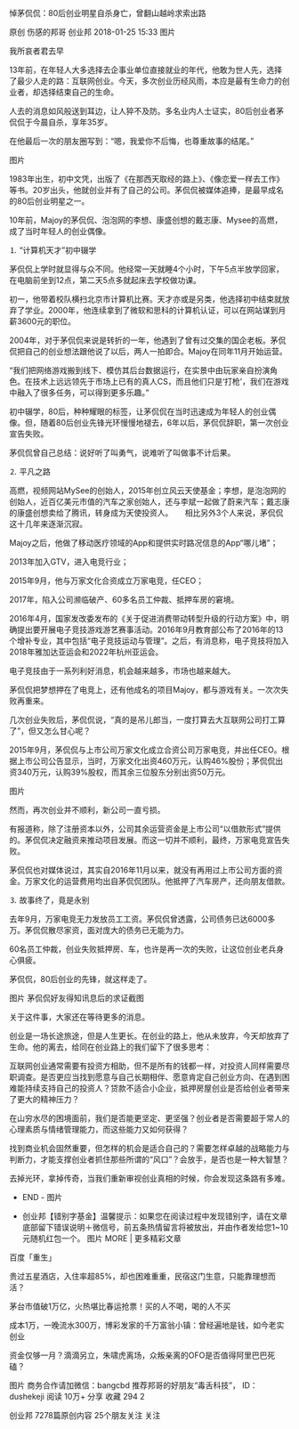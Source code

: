 悼茅侃侃：80后创业明星自杀身亡，曾翻山越岭求索出路

原创 伤感的邦哥  创业邦  2018-01-25 15:33
图片

我所哀者君去早

13年前，在年轻人大多选择去企事业单位直接就业的年代，他敢为世人先，选择了最少人走的路：互联网创业。今天，多次创业历经风雨，本应是最有生命力的创业者，却选择结束自己的生命。

人去的消息如风般送到耳边，让人猝不及防。多名业内人士证实，80后创业者茅侃侃于今晨自杀，享年35岁。

在他最后一次的朋友圈写到：“嗯，我爱你不后悔，也尊重故事的结尾。”

图片

1983年出生，初中文凭，出版了《在那西天取经的路上》、《像恋爱一样去工作》等书。20岁出头，他就创业并有了自己的公司。茅侃侃被媒体追捧，是最早成名的80后创业明星之一。

10年前，Majoy的茅侃侃、泡泡网的李想、康盛创想的戴志康、Mysee的高燃，成了当时年轻人的创业偶像。

⒈
“计算机天才”初中辍学

茅侃侃上学时就显得与众不同。他经常一天就睡4个小时，下午5点半放学回家，在电脑前坐到12点，第二天5点多就起床去学校做功课。

初一，他带着校队横扫北京市计算机比赛。天才亦或是另类，他选择初中结束就放弃了学业。2000年，他连续拿到了微软和思科的计算机认证，可以在网站谋到月薪3600元的职位。

2004年，对于茅侃侃来说是转折的一年，他遇到了曾有过交集的国企老板。茅侃侃把自己的创业想法跟他说了以后，两人一拍即合。Majoy在同年11月开始运营。

“我们把网络游戏搬到线下、模仿其后台数据运行，在实景中由玩家亲自扮演角色。在技术上远远领先于市场上已有的真人CS，而且他们只是‘打枪’，我们在游戏中融入了很多任务，可以得到更多乐趣。”

初中辍学，80后，种种耀眼的标签，让茅侃侃在当时迅速成为年轻人的创业偶像。但，随着80后创业先锋光环慢慢地褪去，6年以后，茅侃侃辞职，第一次创业宣告失败。

茅侃侃曾自己总结：说好听了叫勇气，说难听了叫做事不计后果。

⒉
平凡之路

高燃，视频网站MySee的创始人，2015年创立风云天使基金；李想，是泡泡网的创始人，近百亿美元市值的汽车之家创始人，还与李斌一起做了蔚来汽车；戴志康的康盛创想卖给了腾讯，转身成为天使投资人。
　
相比另外3个人来说，茅侃侃这十几年来逐渐沉寂。

Majoy之后，他做了移动医疗领域的App和提供实时路况信息的App“哪儿堵”；

2013年加入GTV，进入电竞行业；

2015年9月，他与万家文化合资成立万家电竞，任CEO；

2017年，陷入公司濒临破产、60多名员工仲裁、抵押车房的窘境。

2016年4月，国家发改委发布的《关于促进消费带动转型升级的行动方案》中，明确提出要开展电子竞技游戏游艺赛事活动。2016年9月教育部公布了2016年的13个增补专业，其中包括“电子竞技运动与管理”。之后，有消息称，电子竞技将加入2018年雅加达亚运会和2022年杭州亚运会。

电子竞技由于一系列利好消息，机会越来越多，市场也越来越大。

茅侃侃把梦想押在了电竞上，还有他成名的项目Majoy，都与游戏有关。一次次失败再重来。

几次创业失败后，茅侃侃说，“真的是吊儿郎当，一度打算去大互联网公司打工算了”，但又怎么甘心呢？

2015年9月，茅侃侃与上市公司万家文化成立合资公司万家电竞，并出任CEO。根据上市公司公告显示，当时，万家文化出资460万元，认购46%股份；茅侃侃出资340万元，认购39%股权，而其余三位股东分别出资50万元。

图片

然而，再次创业并不顺利，新公司一直亏损。

有报道称，除了注册资本以外，公司其余运营资金是上市公司“以借款形式”提供的。茅侃侃决定融资来推动项目发展。而这一切并不顺利，最终，万家电竞宣告失败。
 
茅侃侃也对媒体说过，其实自2016年11月以来，就没有再用过上市公司方面的资金。万家文化的运营费用均出自茅侃侃团队。他抵押了汽车房产，还向朋友借款。

⒊
故事终了，竟是永别

去年9月，万家电竞无力发放员工工资。茅侃侃曾透露，公司债务已达6000多万。茅侃侃散尽家资，面对庞大的债务已无能为力。

60名员工仲裁，创业失败抵押房、车，也许是再一次的失败，让这位创业老兵身心俱疲。

茅侃侃，80后创业的先锋，就这样走了。

图片
茅侃侃好友得知讯息后的求证截图

关于这件事，大家还在等待更多的消息。

创业是一场长途旅途，但是人生更长。在创业的路上，他从未放弃，今天却放弃了生命。他的离去，给同在创业路上的我们留下了很多思考：

互联网创业通常需要有投资方相助，但不是所有的钱都一样，对投资人同样需要尽职调查。是否更应当找到愿意与自己长期相伴、愿意肯定自己创业方向、在遇到困难能持续支持自己的投资人？贷款不适合小企业，抵押房屋创业是否给创业者带来了更大的精神压力？

在山穷水尽的困境面前，我们是否能更坚定、更坚强？创业者是否需要超于常人的心理素质与情绪管理能力，而这些能力又如何获得？

找到商业机会固然重要，但怎样的机会是适合自己的？需要怎样卓越的战略能力与判断力，才能支撑创业者抓住那些所谓的“风口”？会放手，是否也是一种大智慧？

去掉光环，拿掉传奇，当我们重新审视创业真相的时候，你会发现这条路有多难。

- END -
图片
* 创业邦【错别字基金】温馨提示：如果您在阅读过程中发现错别字，请在文章底部留下错误说明＋微信号，前五条热情留言将被放出，并由作者发给您1~10元随机红包一个。 
图片
MORE | 更多精彩文章

百度「重生」

贵过五星酒店，入住率超85%，却也困难重重，民宿这门生意，只能靠理想而活？

茅台市值破1万亿，火热堪比春运抢票！买的人不喝，喝的人不买

成本1万，一晚流水300万，博彩发家的千万富翁小镇：曾经遍地是钱，如今老实创业

资金仅够一月？滴滴另立，朱啸虎离场，众叛亲离的OFO是否值得阿里巴巴死磕？


图片
商务合作请加微信：bangcbd
推荐邦哥的好朋友“毒舌科技”， ID：dushekeji
阅读 10万+
分享
收藏
294
2

创业邦
7278篇原创内容
25个朋友关注
关注
